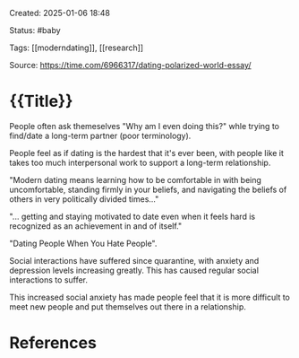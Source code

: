 Created: 2025-01-06 18:48

Status: #baby

Tags: [[moderndating]], [[research]]

Source: https://time.com/6966317/dating-polarized-world-essay/

# {{Title}}

People often ask themeselves "Why am I even doing this?" whle trying to find/date a long-term partner (poor terminology). 

People feel as if dating is the hardest that it's ever been, with people like it takes too much interpersonal work to support a long-term relationship.

"Modern dating means learning how to be comfortable in with being uncomfortable, standing firmly in your beliefs, and navigating the beliefs of others in very politically divided times..."

"... getting and staying motivated to date even when it feels hard is recognized as an achievement in and of itself."

"Dating People When You Hate People".

Social interactions have suffered since quarantine, with anxiety and depression levels increasing greatly. This has caused regular social interactions to suffer.

This increased social anxiety has made people feel that it is more difficult to
meet new people and put themselves out there in a relationship.

# References

